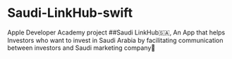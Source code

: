 # Saudi-LinkHub-swift
Apple Developer Academy project 
##Saudi LinkHub🇸🇦, 
An App that helps Investors who want to invest in Saudi Arabia by facilitating communication between investors and Saudi marketing company💼
